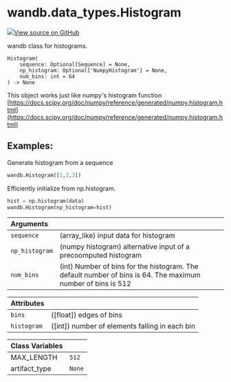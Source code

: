 # wandb.data\_types.Histogram

[![](https://www.tensorflow.org/images/GitHub-Mark-32px.png)View source on GitHub](https://www.github.com/wandb/client/tree/7bbc4a4eac8eeb2bf37a62ce519e0de61c67eadf/wandb/sdk/data_types.py#L265-L341)

wandb class for histograms.

```text
Histogram(
    sequence: Optional[Sequence] = None,
    np_histogram: Optional['NumpyHistogram'] = None,
    num_bins: int = 64
) -> None
```

This object works just like numpy's histogram function [https://docs.scipy.org/doc/numpy/reference/generated/numpy.histogram.html](https://docs.scipy.org/doc/numpy/reference/generated/numpy.histogram.html)

## Examples:

Generate histogram from a sequence

```python
wandb.Histogram([1,2,3])
```

Efficiently initialize from np.histogram.

```python
hist = np.histogram(data)
wandb.Histogram(np_histogram=hist)
```

| Arguments |  |
| :--- | :--- |
|  `sequence` |  \(array\_like\) input data for histogram |
|  `np_histogram` |  \(numpy histogram\) alternative input of a precoomputed histogram |
|  `num_bins` |  \(int\) Number of bins for the histogram. The default number of bins is 64. The maximum number of bins is 512 |

| Attributes |  |
| :--- | :--- |
|  `bins` |  \(\[float\]\) edges of bins |
|  `histogram` |  \(\[int\]\) number of elements falling in each bin |

| Class Variables |  |
| :--- | :--- |
|  MAX\_LENGTH |  `512` |
|  artifact\_type |  `None` |

